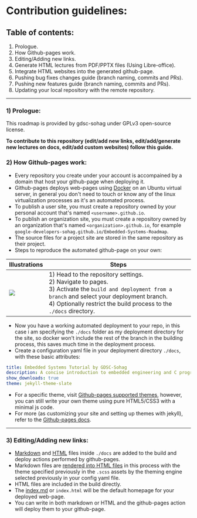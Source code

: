 # Contribution guidelines: 

## Table of contents:
1) Prologue.
2) How Github-pages work.
3) Editing/Adding new links.
4) Generate HTML lectures from PDF/PPTX files (Using Libre-office).
5) Integrate HTML websites into the generated github-page.
6) Pushing bug fixes changes guide (branch naming, commits and PRs).
7) Pushing new features guide (branch naming, commits and PRs).
8) Updating your local repository with the remote repository.
-----------------------------------

### 1) Prologue:

This roadmap is provided by gdsc-sohag under GPLv3 open-source license.

**To contribute to this repository (edit/add new links, edit/add/generate new lectures on docs, edit/add custom websites) follow this guide.**

### 2) How Github-pages work: 

- Every repository you create under your account is accompained by a domain that host your github-page when deploying it.
- Github-pages deploys web-pages using [Docker](https://www.docker.com/) on an Ubuntu virtual server, in general you don't need to touch or know any 
of the linux virtualization processes as it's an automated process.
- To publish a user site, you must create a repository owned by your personal account that's named `<username>.github.io`. 
- To publish an organization site, you must create a repository owned by an organization that's named `<organization>.github.io`, for example `google-developers-sohag.github.io/Embedded-Systems-Roadmap`.
- The source files for a project site are stored in the same repository as their project. 
- Steps to reproduce the automated github-page on your own: 
  
| Illustrations | Steps |
|----------------------|-----------|
| ![](https://user-images.githubusercontent.com/60224159/208230918-88ba1b46-da92-4ef0-ad1e-01d798d5372d.png) | 1) Head to the repository settings. <br/>2) Navigate to pages. <br> 3) Activate the `build and deployment from a branch` and select your deployment branch. <br> 4) Optionally restrict the build process to the `./docs` directory. |

- Now you have a working automated deployment to your repo, in this case i am specifying the `./docs` folder as my deployment directory for the site, so docker won't include the rest of the branch in the building process, this saves much time in the deployment process.
- Create a configuration yaml file in your deployment directory `./docs`, with these basic attributes: 
```yml
title: Embedded Systems Tutorial by GDSC-Sohag
description: A concise introduction to embedded engineering and C programming langauge
show_downloads: true
theme: jekyll-theme-slate
```
- For a specific theme, visit [Github-pages supported themes](https://pages.github.com/themes/), however, you can still write your own theme using pure HTML5/CSS3 with a minimal js code.
- For more (as customizing your site and setting up themes with jekyll), refer to the [Github-pages docs](https://docs.github.com/en/pages).

-------------------

### 3) Editing/Adding new links:

- [Markdown](https://www.markdownguide.org/getting-started/) and [HTML](https://developer.mozilla.org/en-US/docs/Web/HTML) files inside `./docs` are added to the build and deploy actions performed by github-pages.
- Markdown files are [rendered into HTML files](https://github.com/Google-Developers-Sohag/Embedded-Systems-Roadmap/actions/runs/3719082740/jobs/6307710544) in this process with the theme specified previously in the `.scss` assets by the theming engine selected previously in your config yaml file.
- HTML files are included in the build directly.
- The [index.md](https://github.com/Google-Developers-Sohag/Embedded-Systems-Roadmap/blob/master/docs/index.md) or `index.html` will be the default homepage for your deployed web-page.
- You can write in both markdown or HTML and the github-pages action will deploy them to your github-page.

